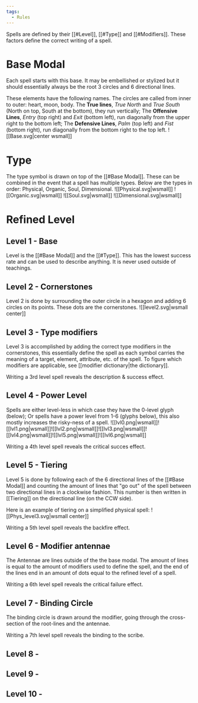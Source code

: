 ```yaml
---
tags:
  - Rules
---
```

Spells are defined by their [[#Level]], [[#Type]] and [[#Modifiers]]. These factors define the correct writing of a spell.
# Base Modal
Each spell starts with this base. It may be embellished or stylized but it should essentially always be the root 3 circles and 6 directional lines.

These elements have the following names. The circles are called from inner to outer: heart, moon, body. The **True lines**, *True North* and *True South* (North on top, South at the bottom), they run vertically; The **Offensive Lines**, *Entry* (top right) and *Exit* (bottom left), run diagonally from the upper right to the bottom left; The **Defensive Lines**, *Palm* (top left) and *Fist* (bottom right), run diagonally from the bottom right to the top left.
![[Base.svg|center wsmall]]

# Type
The type symbol is drawn on top of the [[#Base Modal]]. These can be combined in the event that a spell has multiple types. Below are the types in order: Physical, Organic, Soul, Dimensional.
![[Physical.svg|wsmall]] ![[Organic.svg|wsmall]] ![[Soul.svg|wsmall]] ![[Dimensional.svg|wsmall]]
# Refined Level
## Level 1 - Base
Level is the [[#Base Modal]] and the [[#Type]]. This has the lowest success rate and can be used to describe anything. It is never used outside of teachings.
## Level 2  - Cornerstones
Level 2 is done by surrounding the outer circle in a hexagon and adding 6 circles on its points. These dots are the cornerstones.
![[level2.svg|wsmall center]]
## Level 3 - Type modifiers
Level 3 is accomplished by adding the correct type modifiers in the cornerstones, this essentially define the spell as each symbol carries the meaning of a target, element, attribute, etc. of the spell. To figure which modifiers are applicable, see [[modifier dictionary|the dictionary]].

Writing a 3rd level spell reveals the description & success effect.
## Level 4 - Power Level
Spells are either level-less in which case they have the 0-level glyph (below); Or spells have a power level from 1-6 (glyphs below), this also mostly increases the risky-ness of a spell.
![[lvl0.png|wsmall]]![[lvl1.png|wsmall]]![[lvl2.png|wsmall]]![[lvl3.png|wsmall]]![[lvl4.png|wsmall]]![[lvl5.png|wsmall]]![[lvl6.png|wsmall]]

Writing a 4th level spell reveals the critical succes effect.
## Level 5 - Tiering
Level 5 is done by following each of the 6 directional lines of the [[#Base Modal]] and counting the amount of lines that "go out" of the spell between two directional lines in a clockwise fashion. This number is then written in [[Tiering]] on the directional line (on the CCW side).

Here is an example of tiering on a simplified physical spell: ![[Phys_level3.svg|wsmall center]]

Writing a 5th level spell reveals the backfire effect.
## Level 6 - Modifier antennae
The Antennae are lines outside of the the base modal. The amount of lines is equal to the amount of modifiers used to define the spell, and the end of the lines end in an amount of dots equal to the refined level of a spell.

Writing a 6th level spell reveals the critical failure effect.
## Level 7 - Binding Circle
The binding circle is drawn around the modifier, going through the cross-section of the root-lines and the antennae.

Writing a 7th level spell reveals the binding to the scribe.
## Level 8 - 

## Level 9 - 

## Level 10 - 